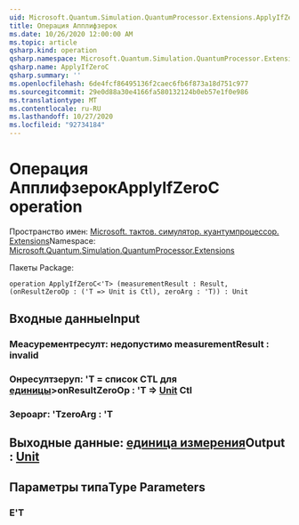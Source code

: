 ```yaml
---
uid: Microsoft.Quantum.Simulation.QuantumProcessor.Extensions.ApplyIfZeroC
title: Операция Апплифзерок
ms.date: 10/26/2020 12:00:00 AM
ms.topic: article
qsharp.kind: operation
qsharp.namespace: Microsoft.Quantum.Simulation.QuantumProcessor.Extensions
qsharp.name: ApplyIfZeroC
qsharp.summary: ''
ms.openlocfilehash: 6de4fcf86495136f2caec6fb6f873a18d751c977
ms.sourcegitcommit: 29e0d88a30e4166fa580132124b0eb57e1f0e986
ms.translationtype: MT
ms.contentlocale: ru-RU
ms.lasthandoff: 10/27/2020
ms.locfileid: "92734184"
---
```

# <a name="applyifzeroc-operation"></a><span data-ttu-id="7aa04-102">Операция Апплифзерок</span><span class="sxs-lookup"><span data-stu-id="7aa04-102">ApplyIfZeroC operation</span></span>

<span data-ttu-id="7aa04-103">Пространство имен: [Microsoft. тактов. симулятор. куантумпроцессор. Extensions](xref:Microsoft.Quantum.Simulation.QuantumProcessor.Extensions)</span><span class="sxs-lookup"><span data-stu-id="7aa04-103">Namespace: [Microsoft.Quantum.Simulation.QuantumProcessor.Extensions](xref:Microsoft.Quantum.Simulation.QuantumProcessor.Extensions)</span></span>

<span data-ttu-id="7aa04-104">Пакеты [](https://nuget.org/packages/)</span><span class="sxs-lookup"><span data-stu-id="7aa04-104">Package: [](https://nuget.org/packages/)</span></span>




```qsharp
operation ApplyIfZeroC<'T> (measurementResult : Result, (onResultZeroOp : ('T => Unit is Ctl), zeroArg : 'T)) : Unit
```


## <a name="input"></a><span data-ttu-id="7aa04-105">Входные данные</span><span class="sxs-lookup"><span data-stu-id="7aa04-105">Input</span></span>

### <a name="measurementresult--__invalidresult__"></a><span data-ttu-id="7aa04-106">Меасурементресулт: __недопустимо <Result>__</span><span class="sxs-lookup"><span data-stu-id="7aa04-106">measurementResult : __invalid<Result>__</span></span>




### <a name="onresultzeroop--t--unit-ctl"></a><span data-ttu-id="7aa04-107">Онресултзеруп: 'T = список CTL для [единицы](xref:microsoft.quantum.lang-ref.unit)></span><span class="sxs-lookup"><span data-stu-id="7aa04-107">onResultZeroOp : 'T => [Unit](xref:microsoft.quantum.lang-ref.unit) Ctl</span></span>




### <a name="zeroarg--t"></a><span data-ttu-id="7aa04-108">Зероарг: 'T</span><span class="sxs-lookup"><span data-stu-id="7aa04-108">zeroArg : 'T</span></span>





## <a name="output--unit"></a><span data-ttu-id="7aa04-109">Выходные данные: [единица измерения](xref:microsoft.quantum.lang-ref.unit)</span><span class="sxs-lookup"><span data-stu-id="7aa04-109">Output : [Unit](xref:microsoft.quantum.lang-ref.unit)</span></span>



## <a name="type-parameters"></a><span data-ttu-id="7aa04-110">Параметры типа</span><span class="sxs-lookup"><span data-stu-id="7aa04-110">Type Parameters</span></span>

### <a name="t"></a><span data-ttu-id="7aa04-111">Е</span><span class="sxs-lookup"><span data-stu-id="7aa04-111">'T</span></span>

